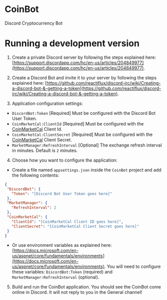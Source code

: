 # CoinBot
Discord Cryptocurrency Bot

# Running a development version

1. Create a private Discord server by following the steps explained here: [https://support.discordapp.com/hc/en-us/articles/204849977](https://support.discordapp.com/hc/en-us/articles/204849977).

2. Create a Discord Bot and invite it to your server by following the steps explained here: [https://github.com/reactiflux/discord-irc/wiki/Creating-a-discord-bot-&-getting-a-token](https://github.com/reactiflux/discord-irc/wiki/Creating-a-discord-bot-&-getting-a-token).

3. Application configuration settings:
  * `DiscordBot:Token` [Required] Must be configured with the Discord Bot User Token.
  * `CoinMarketCal:ClientId` [Required] Must be configured with the [CoinMarketCal](https://api.coinmarketcal.com/developer/register) Client Id.
  * `CoinMarketCal:ClientSecret` [Required] Must be configured with the [CoinMarketCal](https://api.coinmarketcal.com/developer/register) Client Secret.
  * `MarketManager:RefreshInterval` [Optional] The exchange refresh interval in minutes. Default is `2` minutes.


4. Choose how you want to configure the application:
  * Create a file named `appsettings.json` inside the `CoinBot` project and add the following contents: 
 ```json
{
  "DiscordBot": {
    "Token": "[Discord Bot User Token goes here]"
  },
  "MarketManager": {
    "RefreshInterval": 2
  },
  "CoinMarketCal": {
    "ClientId": "[CoinMarketCal Client ID goes here]",
    "ClientSecret": "[CoinMarketCal Client Secret goes here]"
  }
}
```
  * Or use environment variables as explained here: [https://docs.microsoft.com/en-us/aspnet/core/fundamentals/environments](https://docs.microsoft.com/en-us/aspnet/core/fundamentals/environments). You will need to configure these variables: `DiscordBot:Token` (required) and `MarketManager:RefreshInterval` (optional).

5. Build and run the CoinBot application. You should see the CoinBot come online in Discord. It will not reply to you in the General channel!
